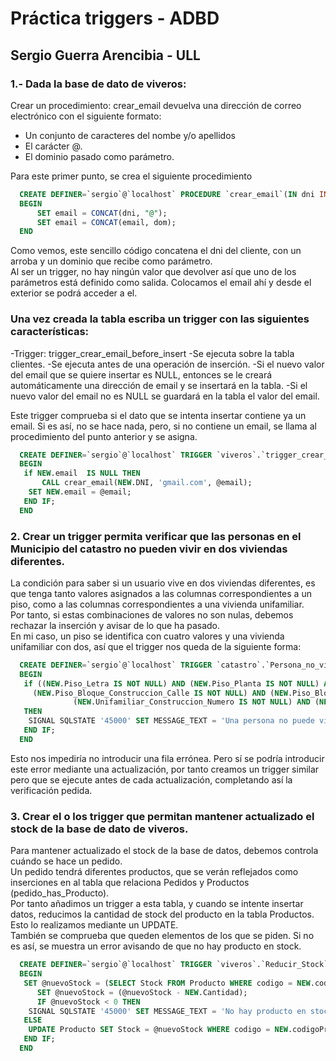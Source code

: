 # Práctica triggers - ADBD
## Sergio Guerra Arencibia - ULL  

### 1.- Dada la base de dato de viveros:
 Crear un procedimiento: crear_email devuelva una dirección de correo electrónico con el siguiente formato:
  - Un conjunto de caracteres del nombe y/o apellidos
  - El carácter @.
  - El dominio pasado como parámetro.
  
Para este primer punto, se crea el siguiente procedimiento 

```sql
  CREATE DEFINER=`sergio`@`localhost` PROCEDURE `crear_email`(IN dni INT,IN dom VARCHAR(15), OUT email VARCHAR(50))
  BEGIN
      SET email = CONCAT(dni, "@");
      SET email = CONCAT(email, dom);
  END
```  
  
Como vemos, este sencillo código concatena el dni del cliente, con un arroba y un dominio que recibe como parámetro.  
Al ser un trigger, no hay ningún valor que devolver así que uno de los parámetros está definido como salida. Colocamos el
email ahí y desde el exterior se podrá acceder a el.

### Una vez creada la tabla escriba un trigger con las siguientes características:
  -Trigger: trigger_crear_email_before_insert
  -Se ejecuta sobre la tabla clientes.
  -Se ejecuta antes de una operación de inserción.
  -Si el nuevo valor del email que se quiere insertar es NULL, entonces se le creará automáticamente una dirección de email y se insertará en la tabla.
  -Si el nuevo valor del email no es NULL se guardará en la tabla el valor del email.  
    
Este trigger comprueba si el dato que se intenta insertar contiene ya un email. Si es así, no se hace nada, pero, si no contiene un email, se llama al 
procedimiento del punto anterior y se asigna.    

```sql
  CREATE DEFINER=`sergio`@`localhost` TRIGGER `viveros`.`trigger_crear_email_before_insert` BEFORE INSERT ON `Cliente` FOR EACH ROW
  BEGIN
   if NEW.email  IS NULL THEN
       CALL crear_email(NEW.DNI, 'gmail.com', @email);
    SET NEW.email = @email;
   END IF;
  END
```    

### 2. Crear un trigger permita verificar que las personas en el Municipio del catastro no pueden vivir en dos viviendas diferentes.

La condición para saber si un usuario vive en dos viviendas diferentes, es que tenga tanto valores asignados a las columnas correspondientes a un piso,
como a las columnas correspondientes a una vivienda unifamiliar.  
Por tanto, si estas combinaciones de valores no son nulas, debemos rechazar la inserción y avisar de lo que ha pasado.  
En mi caso, un piso se identifica con cuatro valores y una vivienda unifamiliar con dos, así que el trigger nos queda de la siguiente forma:   

```sql  
  CREATE DEFINER=`sergio`@`localhost` TRIGGER `catastro`.`Persona_no_vive_en_dos_lugares` BEFORE INSERT ON `Persona` FOR EACH ROW
  BEGIN
   if ((NEW.Piso_Letra IS NOT NULL) AND (NEW.Piso_Planta IS NOT NULL) AND 
     (NEW.Piso_Bloque_Construccion_Calle IS NOT NULL) AND (NEW.Piso_Bloque_Construccion_Numero IS NOT NULL) AND
              (NEW.Unifamiliar_Construccion_Numero IS NOT NULL) AND (NEW.Unifamiliar_Construccion_Calle IS NOT NULL))
   THEN
    SIGNAL SQLSTATE '45000' SET MESSAGE_TEXT = 'Una persona no puede vivir en dos viviendas';
   END IF;
  END
```  
Esto nos impediría no introducir una fila errónea. Pero sí se podría introducir este error mediante una actualización, por tanto creamos un trigger similar pero que se ejecute antes de cada actualización, completando así la verificación pedida.  
  
### 3. Crear el o los trigger que permitan mantener actualizado el stock de la base de dato de viveros.

Para mantener actualizado el stock de la base de datos, debemos controla cuándo se hace un pedido.  
Un pedido tendrá diferentes productos, que se verán reflejados como inserciones en al tabla que relaciona Pedidos y Productos (pedido_has_Producto).  
Por tanto añadimos un trigger a esta tabla, y cuando se intente insertar datos, reducimos la cantidad de stock del producto en la tabla Productos. Esto lo 
realizamos mediante un UPDATE.  
También se comprueba que queden elementos de los que se piden. Si no es así, se muestra un error avisando de que no hay producto en stock.

```sql
  CREATE DEFINER=`sergio`@`localhost` TRIGGER `viveros`.`Reducir_Stock` BEFORE INSERT ON `Pedido_has_Producto` FOR EACH ROW
  BEGIN
   SET @nuevoStock = (SELECT Stock FROM Producto WHERE codigo = NEW.codigoProducto);
      SET @nuevoStock = (@nuevoStock - NEW.Cantidad);
      IF @nuevoStock < 0 THEN
    SIGNAL SQLSTATE '45000' SET MESSAGE_TEXT = 'No hay producto en stock para realizar el pedido';
   ELSE 
    UPDATE Producto SET Stock = @nuevoStock WHERE codigo = NEW.codigoProducto;
   END IF;
  END
```
  
  




